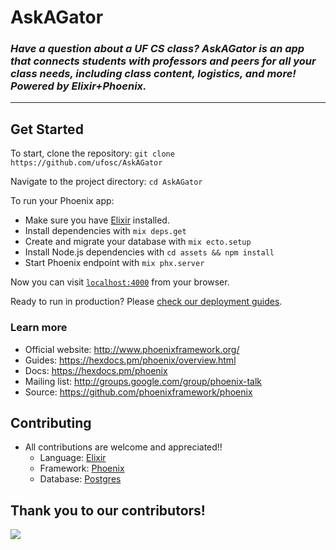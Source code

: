 # AskAGator
### _Have a question about a UF CS class? AskAGator is an app that connects students with professors and peers for all your class needs, including class content, logistics, and more! Powered by Elixir+Phoenix._
---

## Get Started

To start, clone the repository: `git clone https://github.com/ufosc/AskAGator`

Navigate to the project directory: `cd AskAGator`

To run your Phoenix app:
* Make sure you have [Elixir](https://elixir-lang.org/install.html) installed.
* Install dependencies with `mix deps.get`
* Create and migrate your database with `mix ecto.setup`
* Install Node.js dependencies with `cd assets && npm install`
* Start Phoenix endpoint with `mix phx.server`

Now you can visit [`localhost:4000`](http://localhost:4000) from your browser.

Ready to run in production? Please [check our deployment guides](https://hexdocs.pm/phoenix/deployment.html).

### Learn more

  * Official website: http://www.phoenixframework.org/
  * Guides: https://hexdocs.pm/phoenix/overview.html
  * Docs: https://hexdocs.pm/phoenix
  * Mailing list: http://groups.google.com/group/phoenix-talk
  * Source: https://github.com/phoenixframework/phoenix

## Contributing
- All contributions are welcome and appreciated!!
    - Language: [Elixir](https://elixir-lang.org/docs.html)
    - Framework: [Phoenix](https://hexdocs.pm/phoenix/Phoenix.html)
    - Database: [Postgres](https://www.postgresql.org/docs/)
 
## Thank you to our contributors!
<a href="https://github.com/ufosc/AskAGator/graphs/contributors">
  <img src="https://contrib.rocks/image?repo=ufosc/AskAGator" />
</a>
